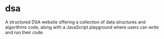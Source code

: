# dsa
A structured DSA website offering a collection of data structures and algorithms code, along with a JavaScript playground where users can write and run their code.
